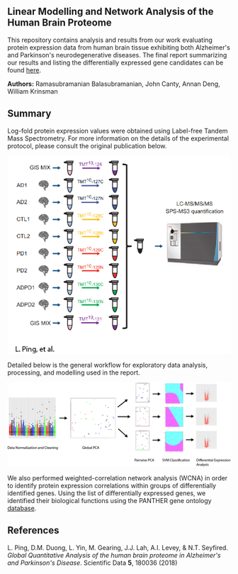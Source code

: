 ## Linear Modelling and Network Analysis of the Human Brain Proteome 

This repository contains analysis and results from our work evaluating protein expression data from human brain tissue exhibiting both Alzheimer's and Parkinson's neurodegenerative diseases. The final report summarizing our results and listing the differentially expressed gene candidates can be found [here](/report/report.pdf).

**Authors:** Ramasubramanian Balasubramanian, John Canty, Annan Deng, William Krinsman

## Summary

Log-fold protein expression values were obtained using Label-free Tandem Mass Spectrometry. For more information on the details of the experimental protocol, please consult the original publication below.

![Sample Collection](https://github.com/jtcanty/Brain-Proteome/blob/master/docs/sample_collection.png)


Detailed below is the general workflow for exploratory data analysis, processing, and modelling used in the report. 

![Data Analysis](https://github.com/jtcanty/Brain-Proteome/blob/master/docs/differential_expression_analysis.png)

We also performed weighted-correlation network analysis (WCNA) in order to identify protein expression correlations within groups of differentially identified genes. Using the list of differentially expressed genes, we identified their biological functions using the PANTHER gene ontology [database](http://www.pantherdb.org).


## References

L. Ping, D.M. Duong, L. Yin, M. Gearing, J.J. Lah, A.I. Levey, & N.T. Seyfired.  *Global Quantitative Analysis of the human brain proteome in Alzheimer's and Parkinson's Disease*. Scientific Data **5**, 180036 (2018) 

